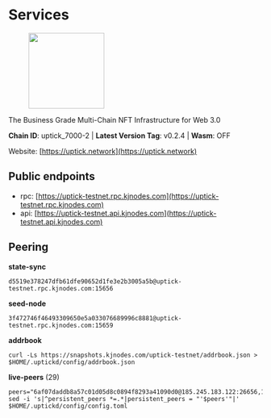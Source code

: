 # Services

<figure><img src="https://raw.githubusercontent.com/kj89/testnet_manuals/main/pingpub/logos/uptick.png" width="150" alt=""><figcaption></figcaption></figure>

The Business Grade Multi-Chain NFT Infrastructure for Web 3.0

**Chain ID**: uptick_7000-2 | **Latest Version Tag**: v0.2.4 | **Wasm**: OFF

Website: [https://uptick.network](https://uptick.network)


## Public endpoints

* rpc: [https://uptick-testnet.rpc.kjnodes.com](https://uptick-testnet.rpc.kjnodes.com)
* api: [https://uptick-testnet.api.kjnodes.com](https://uptick-testnet.api.kjnodes.com)

## Peering

**state-sync**

```
d5519e378247dfb61dfe90652d1fe3e2b3005a5b@uptick-testnet.rpc.kjnodes.com:15656
```

**seed-node**

```
3f472746f46493309650e5a033076689996c8881@uptick-testnet.rpc.kjnodes.com:15659
```

**addrbook**
```
curl -Ls https://snapshots.kjnodes.com/uptick-testnet/addrbook.json > $HOME/.uptickd/config/addrbook.json
```

**live-peers** (29)
```
peers="6af07daddb8a57c01d05d8c0894f8293a41090d0@185.245.183.122:26656,12fe5ed38770b4bb59c59e183ec1161aebda2a4e@185.173.38.18:26656,70c19420bb2d40c5a6c3466c69ead6e0877b9cc7@45.85.250.108:26656,2763c95b0c9b0b31c312b06d6ae6887968fb9830@194.163.154.224:26656,79888e0547bfb9937e4a6f4fbdca7ccbf46cbbde@155.133.23.88:26656,7a1f08486cd519270b3aeab7c6c4abf2cc07d22b@46.17.250.145:60856,b9e0210809b9dfc9cd299c6e83116d7fa45c6e27@65.109.68.93:46656,7849e4320385434b0828a3e0206a3b69767393f6@65.109.91.227:26656,6b5375296e81501b0db0a34a7a04f39520400214@65.108.45.200:27565,0105e6bcc1d69031d27817110050319446101362@65.108.197.178:31656,d8777278648d8fc93800692a8b96a7f104df4f9a@194.163.135.127:26656,af5262526a0800a29a0a7194e1488a9fa62d0005@195.3.223.208:26656,75aa14851ff12bd4825fe5679958dc278086e2b9@95.216.14.72:34656,7a4f1c0baa2ff31c02163fb658c4eb8d119193c7@95.214.52.173:26656,94b63fddfc78230f51aeb7ac34b9fb86bd042a77@94.23.207.45:30556,d5519e378247dfb61dfe90652d1fe3e2b3005a5b@65.109.68.190:15656,821cec653e1bdcd6e0ea7db62ddc65e7dae9fc5b@190.2.136.58:26656,0afb5ce897e69eec34fb32bf87f4a2f93f79e0b3@65.109.65.210:30656,8340a33a3794dfef56159f412012c16ce51d96dc@65.109.85.52:46656,fb6dba36fcf9f62a817558c0bd10e114ac8c44cc@116.203.183.189:15656,1c66685cbf5c8dc0a739eb57c896d35eb2eed17c@141.94.139.233:28656,b14b4e3a46180eccf00d816aed5338db925e2237@185.225.191.149:26656,b9d3fe835ded0b93c39befad43fb3c4964ae740f@91.195.101.100:26656,b483acbcae7ccd1244f588144245e9d1124c3de5@88.99.56.200:26666,07df6fd3f41c4bda761931831439ab248eb3dae4@91.223.3.190:55056,962d620d21ce5caba3e765501dd9b309cfac234f@78.31.64.11:26356,eb5a3112a64944e2bd701ff8aa99ab95209c6310@185.198.27.110:26656,db09e85b73c4be1cab07f41422912ccad2aa5744@185.198.27.109:15656,0aee682fb3453170737149203e5c23d2e0c46058@142.132.253.112:15656"
sed -i 's|^persistent_peers *=.*|persistent_peers = "'$peers'"|' $HOME/.uptickd/config/config.toml
```
